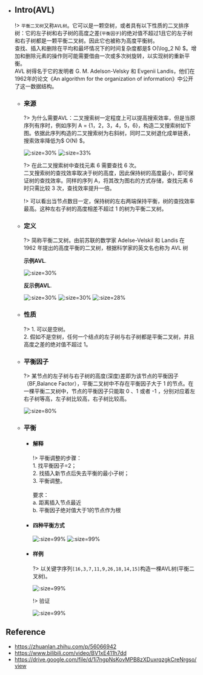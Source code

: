 * ## Intro(AVL)

    !> `平衡二叉树`又称`AVL树`。它可以是一颗空树，或者具有以下性质的二叉排序树：它的左子树和右子树的高度之差(`平衡因子`)的绝对值不超过1且它的左子树和右子树都是一颗平衡二叉树。因此它也被称为高度平衡树。
    <br>查找、插入和删除在平均和最坏情况下的时间复杂度都是$ O(\log_2 N) $。增加和删除元素的操作则可能需要借由一次或多次树旋转，以实现树的重新平衡。
    <br>AVL 树得名于它的发明者 G. M. Adelson-Velsky 和 Evgenii Landis，他们在1962年的论文《An algorithm for the organization of information》中公开了这一数据结构。

    + ### 来源

        ?> 为什么需要AVL：二叉搜索树一定程度上可以提高搜索效率，但是当原序列有序时，例如序列 A = {1，2，3，4，5，6}，构造二叉搜索树如下图。依据此序列构造的二叉搜索树为右斜树，同时二叉树退化成单链表，搜索效率降低为$ O(N) $。

        ![](/.images/algo/tree/tree-AVL-01.png ':size=30%')
        ![](/.images/algo/tree/tree-AVL-02.png ':size=33%')

        ?> 在此二叉搜索树中查找元素 6 需要查找 6 次。
        <br>二叉搜索树的查找效率取决于树的高度，因此保持树的高度最小，即可保证树的查找效率。同样的序列 A，将其改为图右的方式存储，查找元素 6 时只需比较 3 次，查找效率提升一倍。
        
        !> 可以看出当节点数目一定，保持树的左右两端保持平衡，树的查找效率最高。这种左右子树的高度相差不超过 1 的树为平衡二叉树。

    
    + ### 定义

        ?> 简称平衡二叉树。由前苏联的数学家 Adelse-Velskil 和 Landis 在 1962 年提出的高度平衡的二叉树，根据科学家的英文名也称为 AVL 树

        **示例AVL**.

        ![](/.images/algo/tree/tree-AVL-03.png ':size=30%')

        **反示例AVL**.

        ![](/.images/algo/tree/tree-AVL-no-01.png ':size=30%')
        ![](/.images/algo/tree/tree-AVL-no-02.png ':size=30%')
        ![](/.images/algo/tree/tree-AVL-no-03.png ':size=28%')
        
    + ### 性质

        ?> 1. 可以是空树。
        <br>2. 假如不是空树，任何一个结点的左子树与右子树都是平衡二叉树，并且高度之差的绝对值不超过 1。

    + ### 平衡因子

        ?> 某节点的左子树与右子树的高度(深度)差即为该节点的平衡因子（BF,Balance Factor），平衡二叉树中不存在平衡因子大于 1 的节点。在一棵平衡二叉树中，节点的平衡因子只能取 0 、1 或者 -1 ，分别对应着左右子树等高，左子树比较高，右子树比较高。

        ![](/.images/algo/tree/tree-bf-01.png ':size=80%')

    + ### 平衡

        - #### 解释

            !> 平衡调整的步骤：
            <br>1. 找平衡因子=2；
            <br>2. 找插入新节点后失去平衡的最小子树；
            <br>3. 平衡调整。
            <br><br>要求：
            <br>a. 距离插入节点最近 
            <br>b. 平衡因子绝对值大于1的节点作为根
        
        - #### 四种平衡方式

            ![](/.images/algo/tree/tree-AVL-adjust-01.png ':size=99%')
            ![](/.images/algo/tree/tree-AVL-adjust-02.png ':size=99%')

        - #### 样例

            ?> 以关键字序列`[16,3,7,11,9,26,18,14,15]`构造一棵AVL树(平衡二叉树)。

            ![](/.images/algo/tree/tree-AVL-demo-01.png ':size=99%')

            !> 验证

            ![](/.images/algo/tree/tree-AVL-demo-02.png ':size=99%')





## Reference
* https://zhuanlan.zhihu.com/p/56066942
* https://www.bilibili.com/video/BV1xE411h7dd
* https://drive.google.com/file/d/1i7ngpNsKovMPB8zXDuxrqzgkCreNrgso/view